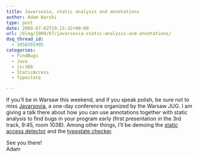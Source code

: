 ```yaml
---
title: Javarsovia, static analysis and annotations
author: Adam Warski
type: post
date: 2009-07-02T19:15:32+00:00
url: /blog/2009/07/javarsovia-static-analysis-and-annotations/
dsq_thread_id:
  - 1058201905
categories:
  - FindBugs
  - Java
  - jsr308
  - StaticAccess
  - Typestate

---
```

If you&#8217;ll be in Warsaw this weekend, and if you speak polish, be sure not to miss [Javarsovia][1], a one-day conference organized by the Warsaw JUG. I am giving a talk there about how you can use annotations together with static analysis to find bugs in your program early (first presentation in the 3rd track, 9:45, room 103B). Among other things, I&#8217;ll be demoing the [static access detector][2] and the [typestate checker][3].

See you there!  
Adam

 [1]: http://www.javarsovia.pl/
 [2]: http://www.warski.org/staticaccess.html
 [3]: http://www.warski.org/typestate.html
